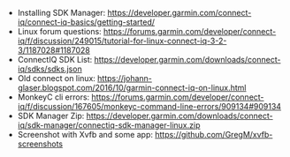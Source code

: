 * Installing SDK Manager: https://developer.garmin.com/connect-iq/connect-iq-basics/getting-started/
* Linux forum questions: https://forums.garmin.com/developer/connect-iq/f/discussion/249015/tutorial-for-linux-connect-iq-3-2-3/1187028#1187028
* ConnectIQ SDK List: https://developer.garmin.com/downloads/connect-iq/sdks/sdks.json
* Old connect on linux: https://johann-glaser.blogspot.com/2016/10/garmin-connect-iq-on-linux.html
* MonkeyC cli errors: https://forums.garmin.com/developer/connect-iq/f/discussion/167605/monkeyc-command-line-errors/909134#909134
* SDK Manager Zip: https://developer.garmin.com/downloads/connect-iq/sdk-manager/connectiq-sdk-manager-linux.zip
* Screenshot with Xvfb and some app: https://github.com/GregM/xvfb-screenshots